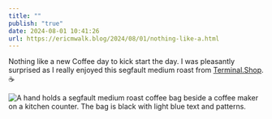```yaml
---
title: ""
publish: "true"
date: 2024-08-01 10:41:26
url: https://ericmwalk.blog/2024/08/01/nothing-like-a.html
---
```


Nothing like a new Coffee day to kick start the day. I was pleasantly surprised as I really enjoyed this segfault medium roast from [Terminal.Shop](https://terminal.shop). ☕️

![A hand holds a segfault medium roast coffee bag beside a coffee maker on a kitchen counter. The bag is black with light blue text and patterns.](https://ericmwalk.blog/uploads/2024/img-1170.jpeg)